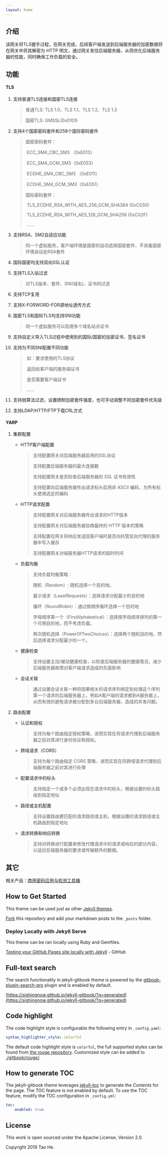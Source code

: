 ```yaml
---
layout: home  
---
```


## 介绍

该网关将TLS握手过程，在网关完成，后续客户端发送到后端服务器的加密数据将在网关中将其解密为 HTTP 明文，通过网关发往后端服务器，从而优化后端服务器的性能，同时确保工作负载的安全。

## 功能

#### TLS

1. 支持普通TLS连接和国密TLS连接

   > 普通TLS: TLS 1.0、TLS 1.1、TLS 1.2、TLS 1.3
   >
   > 国密TLS: GMSSL(0x0101)

2. 支持4个国密密码套件和258个国际密码套件

   > 国密密码套件：
   >
   > ​					ECC_SM4_CBC_SM3 （0xE013）
   >
   > ​					ECC_SM4_GCM_SM3（0xE053）
   >
   > ​					ECDHE_SM4_CBC_SM3 （0xE011）
   >
   > ​					ECDHE_SM4_GCM_SM3（0xE051）
   >
   >  国际密码套件：
   >
   > ​					TLS_ECDHE_RSA_WITH_AES_256_GCM_SHA384 (0xC030)
   >
   > ​					TLS_ECDHE_RSA_WITH_AES_128_GCM_SHA256 (0xC02F)
   >
   > ​					......

3. 支持RSA、SM2自适应功能

   > 同一个虚拟服务，客户端环境是国密的自动选择国密套件、不具备国密环境自动走RSA套件

4. 国际国密均支持双向SSL认证

5. 支持TLS入站过滤

   > 对TLS版本、套件、SNI(域名)、证书的过滤

6. 支持TCP复用

7. 支持X-FORWORD-FOR源地址透传方式

8. 国密TLS和国际TLS均支持SNI功能

   > 同一个虚拟服务可以启用多个域名站点证书

9. 支持自定义导入TLS过程中使用到的国际/国密的加密证书、签名证书

10. 支持为不同SNI配置不同功能

    > ​	如：要求使用的TLS协议
    >
    > ​			返回给客户端的服务端证书
    >
    > ​			是否需要客户端证书
    >
    > ​			......

11. 支持弱算法过滤，设置限制加密套件强度，也可手动调整不同加密套件优先级

12. 支持LDAP/HTTP/FTP下载CRL方式

#### YARP

1. 集群配置

   * HTTP客户端配置

     > 支持配置网关对后端服务器启用的SSL协议
     >
     > 支持配置后端服务器的最大连接数
     >
     > 支持配置网关是否检查后端服务器的 SSL 证书有效性
     >
     > 支持配置向后端服务器传出请求标头启用非 ASCII 编码，为所有标头使用选定的编码

   * HTTP请求配置

     > 支持配置网关对后端服务器传出请求的HTTP版本
     >
     > 支持配置网关对后端服务器协商最终的 HTTP 版本的策略
     >
     > 支持配置在网关将响应发送回客户端时是否向托管反向代理的服务器中写入缓存
     >
     > 支持配置网关对端服务器HTTP请求的超时时间

   * 负载均衡

     > 支持负载均衡策略：
     >
     > 随机（Random）: 随机选择一个目的地。
     >
     > 最少请求（LeastRequests）：选择请求分配最少的目的地
     >
     > 循环（RoundRobin）：通过按顺序循环选择一个目的地
     >
     > 字母顺序第一个（FirstAlphabetical）：选择按字母顺序排列的第一个可用目的地，而不考虑负载。
     >
     > 两次随机选择（PowerOfTwoChoices）：选择两个随机目的地，然后选择请求分配最少的一个。

   * 健康检查

     > 支持设置主动/被动健康检查，以检查后端服务器的健康情况，减少后端服务器故障对客户端请求造成的负面影响

   * 会话关联

     > 通过设置会话关联一种将因果相关的请求序列绑定到处理这个序列第一个请求的后端服务器上，例如A客户端的请求都到A服务器上，从而有效的避免请求被分配到多台后端服务器，造成的并发问题。

2. 路由配置

   * 认证和授权

     > 支持为每个路由指定授权策略，进而实现在将请求代理到后端服务器之前对其进行身份验证和授权。

   * 跨域请求（CORS）

     > 支持为每个路由指定 CORS 策略，进而实现在将跨域请求代理到后端服务器之前对其进行处理

   * 配置请求中的标头

     > 支持指定一个或多个必须出现在请求中的标头，根据设置的标头路由到指定地址

   * 路径或主机配置

     > 支持设置路由要匹配的请求路径或主机，根据设置的请求路径或主机路由到指定地址

   * 请求转换和响应转换

     > 支持对转换进行配置来修改代理请求中的请求或响应的部分内容，以适应后端服务器的要求或传输额外的数据。







## 其它

相关产品：[商用密码应用与检测工具箱](https://www.ailawuyou.com/micetoolbox/)

## How to Get Started

This theme can be used just as other [Jekyll themes][1].

[Fork][3] this repository and add your markdown posts to the `_posts` folder.

### Deploy Locally with Jekyll Serve

This theme can be ran locally using Ruby and Gemfiles.

[Testing your GitHub Pages site locally with Jekyll](https://docs.github.com/en/pages/setting-up-a-github-pages-site-with-jekyll/testing-your-github-pages-site-locally-with-jekyll) - GitHub

## Full-text search

The search functionality in jekyll-gitbook theme is powered by the [gitbook-plugin-search-pro][5] plugin and is enabled by default.

[https://sighingnow.github.io/jekyll-gitbook/?q=generated](https://sighingnow.github.io/jekyll-gitbook/?q=generated)

## Code highlight

The code highlight style is configurable the following entry in `_config.yaml`:

```yaml
syntax_highlighter_style: colorful
```

The default code highlight style is `colorful`, the full supported styles can be found from [the rouge repository][6]. Customized
style can be added to [./gitbook/rouge/](./gitbook/rouge/).

## How to generate TOC

The jekyll-gitbook theme leverages [jekyll-toc][4] to generate the *Contents* for the page.
The TOC feature is not enabled by default. To use the TOC feature, modify the TOC
configuration in `_config.yml`:

```yaml
toc:
    enabled: true
```

## License

This work is open sourced under the Apache License, Version 2.0.

Copyright 2019 Tao He.

[1]: https://pages.github.com
[2]: https://pages.github.com/themes
[3]: https://github.com/sighingnow/jekyll-gitbook/fork
[4]: https://github.com/allejo/jekyll-toc
[5]: https://github.com/gitbook-plugins/gitbook-plugin-search-pro
[6]: https://github.com/rouge-ruby/rouge/tree/master/lib/rouge/themes
